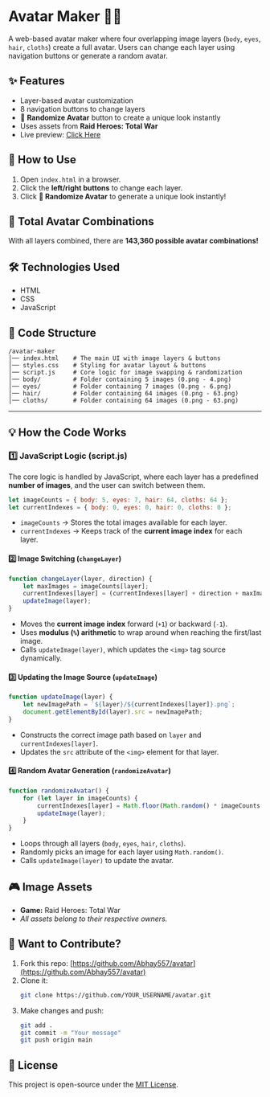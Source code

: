 # Avatar Maker 🎨👤  

A web-based avatar maker where four overlapping image layers (`body`, `eyes`, `hair`, `cloths`) create a full avatar. Users can change each layer using navigation buttons or generate a random avatar.

## ✨ Features  
- Layer-based avatar customization  
- 8 navigation buttons to change layers  
- 🎲 **Randomize Avatar** button to create a unique look instantly  
- Uses assets from **Raid Heroes: Total War**  
- Live preview: [Click Here](https://abhay557.github.io/avatar/)

## 🚀 How to Use  
1. Open `index.html` in a browser.  
2. Click the **left/right buttons** to change each layer.  
3. Click **🎲 Randomize Avatar** to generate a unique look instantly!  

## 🔢 Total Avatar Combinations  
With all layers combined, there are **143,360 possible avatar combinations!**  

## 🛠️ Technologies Used  
- HTML  
- CSS  
- JavaScript  

## 📂 Code Structure  
```
/avatar-maker
│── index.html    # The main UI with image layers & buttons
│── styles.css    # Styling for avatar layout & buttons
│── script.js     # Core logic for image swapping & randomization
│── body/         # Folder containing 5 images (0.png - 4.png)
│── eyes/         # Folder containing 7 images (0.png - 6.png)
│── hair/         # Folder containing 64 images (0.png - 63.png)
│── cloths/       # Folder containing 64 images (0.png - 63.png)
```

---  

## 💡 How the Code Works  
### **1️⃣ JavaScript Logic (script.js)**  
The core logic is handled by JavaScript, where each layer has a predefined **number of images**, and the user can switch between them.  

```js
let imageCounts = { body: 5, eyes: 7, hair: 64, cloths: 64 };
let currentIndexes = { body: 0, eyes: 0, hair: 0, cloths: 0 };
```  
- `imageCounts` → Stores the total images available for each layer.  
- `currentIndexes` → Keeps track of the **current image index** for each layer.  

#### **2️⃣ Image Switching (`changeLayer`)**  
```js
function changeLayer(layer, direction) {
    let maxImages = imageCounts[layer];
    currentIndexes[layer] = (currentIndexes[layer] + direction + maxImages) % maxImages;
    updateImage(layer);
}
```  
- Moves the **current image index** forward (`+1`) or backward (`-1`).  
- Uses **modulus (`%`) arithmetic** to wrap around when reaching the first/last image.  
- Calls `updateImage(layer)`, which updates the `<img>` tag source dynamically.  

#### **3️⃣ Updating the Image Source (`updateImage`)**  
```js
function updateImage(layer) {
    let newImagePath = `${layer}/${currentIndexes[layer]}.png`;
    document.getElementById(layer).src = newImagePath;
}
```  
- Constructs the correct image path based on `layer` and `currentIndexes[layer]`.  
- Updates the `src` attribute of the `<img>` element for that layer.  

#### **4️⃣ Random Avatar Generation (`randomizeAvatar`)**  
```js
function randomizeAvatar() {
    for (let layer in imageCounts) {
        currentIndexes[layer] = Math.floor(Math.random() * imageCounts[layer]);
        updateImage(layer);
    }
}
```  
- Loops through all layers (`body`, `eyes`, `hair`, `cloths`).  
- Randomly picks an image for each layer using `Math.random()`.  
- Calls `updateImage(layer)` to update the avatar.  

## 🎮 Image Assets  
- **Game:** Raid Heroes: Total War  
- *All assets belong to their respective owners.*

## 🚀 Want to Contribute?  
1. Fork this repo: [https://github.com/Abhay557/avatar](https://github.com/Abhay557/avatar)  
2. Clone it:  
   ```sh
   git clone https://github.com/YOUR_USERNAME/avatar.git
   ```  
3. Make changes and push:  
   ```sh
   git add .
   git commit -m "Your message"
   git push origin main
   ``` 

## 📜 License  
This project is open-source under the [MIT License](LICENSE).


